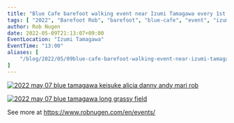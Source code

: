 ```yaml
---
title: "Blue Cafe barefoot walking event near Izumi Tamagawa every 1st Saturday"
tags: [ "2022", "Barefoot Rob", "barefoot", "blue-cafe", "event", "izumi-tamagawa", "may", "riverside", "saturday", "spring", "tamagawa", "walk", "はだし", "多摩川", "裸足のロブ" ]
author: Rob Nugen
date: 2022-05-09T21:13:07+09:00
EventLocation: "Izumi Tamagawa"
EventTime: "13:00"
aliases: [
    "/blog/2022/05/09blue-cafe-barefoot-walking-event-near-izumi-tamagawa-every-1st-saturday",
]
---
```



[![2022 may 07 blue tamagawa keisuke alicia danny andy mari rob](//b.robnugen.com/blog/2022/walk_and_talk/thumbs/2022_may_07_blue_tamagawa_keisuke_alicia_danny_andy_mari_rob.jpg)](//b.robnugen.com/blog/2022/walk_and_talk/2022_may_07_blue_tamagawa_keisuke_alicia_danny_andy_mari_rob.jpg)

[![2022 may 07 blue tamagawa long grassy field](//b.robnugen.com/blog/2022/walk_and_talk/thumbs/2022_may_07_blue_tamagawa_long_grassy_field.jpg)](//b.robnugen.com/blog/2022/walk_and_talk/2022_may_07_blue_tamagawa_long_grassy_field.jpg)

See more at https://www.robnugen.com/en/events/

